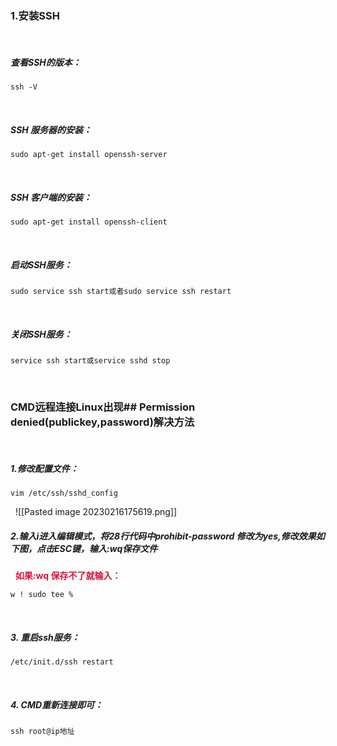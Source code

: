 ### **1.安装SSH**

&nbsp;
##### 查看SSH的版本：
```linux
ssh -V
```

&nbsp;
##### SSH 服务器的安装：

```linux
sudo apt-get install openssh-server
```

&nbsp;
##### SSH 客户端的安装：

```linux
sudo apt-get install openssh-client
```

&nbsp;
##### 启动SSH服务：

```linux
sudo service ssh start或者sudo service ssh restart
```

&nbsp;
##### 关闭SSH服务：

```linux
service ssh start或service sshd stop
```

&nbsp;
### **CMD远程连接Linux出现## Permission denied(publickey,password)解决方法**

&nbsp;
##### 1.修改配置文件：

```linux
vim /etc/ssh/sshd_config
```

&nbsp;
![[Pasted image 20230216175619.png]]
##### 2.输入i进入编辑模式，将28行代码中prohibit-password 修改为yes,修改效果如下图，点击ESC键，输入:wq保存文件

&nbsp;
**<font color=Crimson>如果:wq 保存不了就输入：</font>**

```linux
w ! sudo tee %
```

&nbsp;
##### 3. 重启ssh服务：

```linux
/etc/init.d/ssh restart
```

&nbsp;
##### 4. CMD重新连接即可：

```linux
ssh root@ip地址
```
